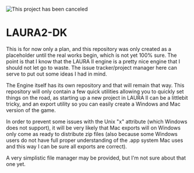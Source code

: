 ![This project has been canceled](https://user-images.githubusercontent.com/11202073/91148408-e0053f80-e6b9-11ea-96e3-844fa44508db.png)


# LAURA2-DK

This is for now only a plan, and this repository was only created as a placeholder until the real works begin, which is not yet 100% sure. The point is that I know that the LAURA II engine is a pretty nice engine that I should not let go to waste.
The issue tracker/project manager here can serve to put out some ideas I had in mind.

The Engine itself has its own repository and that will remain that way. This repository will only contain a few quick utilities allowing you to quickly set things on the road, as starting up a new project in LAURA II can be a littlebit tricky, and an export utility so you can easily create a Windows and Mac version of the game. 

In order to prevent some issues with the Unix "x" attribute (which Windows does not support), it will be very likely that Mac exports will on Windows only come as ready to distribute zip files (also because some Windows users do not have full proper understanding of the .app system Mac uses and this way I can be sure all exports are correct).

A very simplistic file manager may be provided, but I'm not sure about that one yet.
